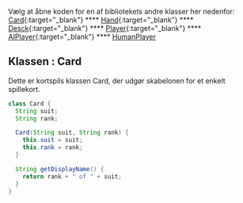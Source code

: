 Vælg at åbne koden for en af bibliotekets andre klasser her nedenfor:   
[Card](Card.md){:target="_blank"}  ****  [Hand](Hand.md){:target="_blank"} **** [Desck](Deck.md){:target="_blank"} **** [Player](Player.md){:target="_blank"} **** [AIPlayer](PlayerComputer.md){:target="_blank"} **** [HumanPlayer](PlayerHuman.md{:target="_blank"})

## Klassen : Card

Dette er kortspils klassen Card, der udgør skabelonen for et enkelt spillekort.

```java
class Card {
  String suit;
  String rank;

  Card(String suit, String rank) {
    this.suit = suit;
    this.rank = rank;
  }

  String getDisplayName() {
    return rank + " of " + suit;
  }
}
```